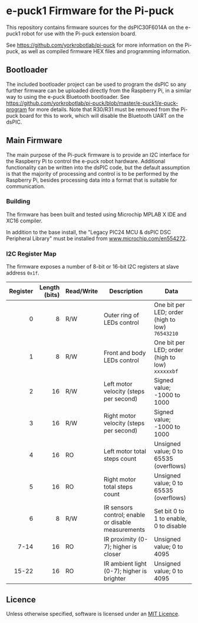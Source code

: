 # e-puck1 Firmware for the Pi-puck

This repository contains firmware sources for the dsPIC30F6014A on the e-puck1 robot for use with the Pi-puck extension board.

See https://github.com/yorkrobotlab/pi-puck for more information on the Pi-puck, as well as compiled firmware HEX files and programming information.


## Bootloader

The included bootloader project can be used to program the dsPIC so any further firmware can be uploaded directly from the Raspberry Pi, in a similar way to using the e-puck Bluetooth bootloader.
See https://github.com/yorkrobotlab/pi-puck/blob/master/e-puck1/e-puck-program for more details.
Note that R30/R31 must be removed from the Pi-puck board for this to work, which will disable the Bluetooth UART on the dsPIC.


## Main Firmware

The main purpose of the Pi-puck firmware is to provide an I2C interface for the Raspberry Pi to control the e-puck robot hardware.
Additional functionality can be written into the dsPIC code, but the default assumption is that the majority of processing and control is to be performed by the Raspberry Pi, besides processing data into a format that is suitable for communication.

### Building

The firmware has been built and tested using Microchip MPLAB X IDE and XC16 compiler.

In addition to the base install, the "Legacy PIC24 MCU & dsPIC DSC Peripheral Library" must be installed from www.microchip.com/en554272.


### I2C Register Map

The firmware exposes a number of 8-bit or 16-bit I2C registers at slave address `0x1f`.

| Register | Length (bits) | Read/Write | Description                                        | Data                                            |
|---------:|--------------:|------------|----------------------------------------------------|-------------------------------------------------|
|        0 |             8 | R/W        | Outer ring of LEDs control                         | One bit per LED; order (high to low) `76543210` |
|        1 |             8 | R/W        | Front and body LEDs control                        | One bit per LED; order (high to low) `xxxxxxbf` |
|        2 |            16 | R/W        | Left motor velocity (steps per second)             | Signed value; -1000 to 1000                     |
|        3 |            16 | R/W        | Right motor velocity (steps per second)            | Signed value; -1000 to 1000                     |
|        4 |            16 | RO         | Left motor total steps count                       | Unsigned value; 0 to 65535 (overflows)          |
|        5 |            16 | RO         | Right motor total steps count                      | Unsigned value; 0 to 65535 (overflows)          |
|        6 |             8 | R/W        | IR sensors control; enable or disable measurements | Set bit 0 to 1 to enable, 0 to disable           |
|     7-14 |            16 | RO         | IR proximity (0-7); higher is closer               | Unsigned value; 0 to 4095                       |
|    15-22 |            16 | RO         | IR ambient light (0-7); higher is brighter         | Unsigned value; 0 to 4095                       |


## Licence

Unless otherwise specified, software is licensed under an [MIT Licence][mit].

[mit]: /LICENSE
